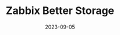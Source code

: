 ---
title: "Zabbix Better Storage"
date: 2023-09-05
tags: [""]
dbiblogtitle: zabbix-better-storage
---
